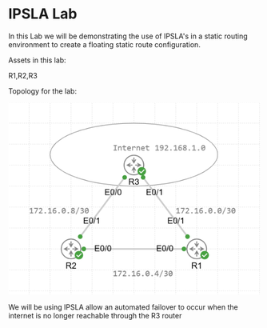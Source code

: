 # IPSLA Lab

In this Lab we will be demonstrating the use of IPSLA's in a static routing environment to create a floating static route configuration.

Assets in this lab:

R1,R2,R3

Topology for the lab:

![Topology](Images/Topology.png)

We will be using IPSLA allow an automated failover to occur when the internet is no longer reachable through the R3 router
